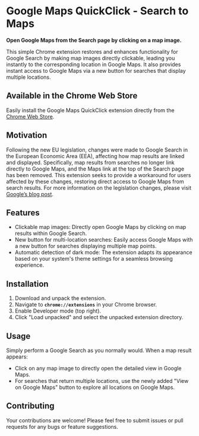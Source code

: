 # **Google Maps QuickClick - Search to Maps**

**Open Google Maps from the Search page by clicking on a map image.**

This simple Chrome extension restores and enhances functionality for Google Search by making map images directly clickable, leading you instantly to the corresponding location in Google Maps. It also provides instant access to Google Maps via a new button for searches that display multiple locations.

## **Available in the Chrome Web Store**

Easily install the Google Maps QuickClick extension directly from the [Chrome Web Store](https://chromewebstore.google.com/detail/google-maps-quickclick-se/ippkeibgeeegemmdjhlhbdlcfjkgjann).

## **Motivation**

Following the new EU legislation, changes were made to Google Search in the European Economic Area (EEA), affecting how map results are linked and displayed. Specifically, map results from searches no longer link directly to Google Maps, and the Maps link at the top of the Search page has been removed. This extension seeks to provide a workaround for users affected by these changes, restoring direct access to Google Maps from search results. For more information on the legislation changes, please visit [Google’s blog post](https://blog.google/around-the-globe/google-europe/complying-with-the-digital-markets-act/).

## **Features**

- Clickable map images: Directly open Google Maps by clicking on map results within Google Search.
- New button for multi-location searches: Easily access Google Maps with a new button for searches displaying multiple map points.
- Automatic detection of dark mode: The extension adapts its appearance based on your system's theme settings for a seamless browsing experience.

## **Installation**

1. Download and unpack the extension.
2. Navigate to **`chrome://extensions`** in your Chrome browser.
3. Enable Developer mode (top right).
4. Click "Load unpacked" and select the unpacked extension directory.

## **Usage**

Simply perform a Google Search as you normally would. When a map result appears:

- Click on any map image to directly open the detailed view in Google Maps.
- For searches that return multiple locations, use the newly added "View on Google Maps" button to explore all locations on Google Maps.

## **Contributing**

Your contributions are welcome! Please feel free to submit issues or pull requests for any bugs or feature suggestions.
